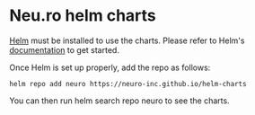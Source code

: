 # Neu.ro helm charts

[Helm](https://helm.sh/) must be installed to use the charts. Please refer to Helm's [documentation](https://helm.sh/docs/) to get started.

Once Helm is set up properly, add the repo as follows:

```console
helm repo add neuro https://neuro-inc.github.io/helm-charts
```

You can then run helm search repo neuro to see the charts.
